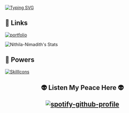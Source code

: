 [![Typing SVG](https://readme-typing-svg.demolab.com?font=Josefin+Sans&size=40&pause=1000&color=3DA47A&center=true&vCenter=true&width=1100&height=100&lines=Hey+%2C+I'm+Nithila+Nimadith+%F0%9F%91%BB;I'm+an+undergraduate+student+from+SLIIT+%F0%9F%8E%93;Interested+in+full+stack+web+development+and+design+%F0%9F%A7%91%F0%9F%8F%BD%E2%80%8D%F0%9F%92%BB)](https://git.io/typing-svg)


## 🔗 Links
[![portfolio](https://img.shields.io/badge/my_portfolio-000?style=for-the-badge&logo=ko-fi&logoColor=white)](/)

<p align="center">
  
![Nithila-Nimadith's Stats](https://github-readme-stats.vercel.app/api?username=Nithila-Kaluarachchi&theme=vue-dark&show_icons=true&hide_border=true&count_private=true)
  
</p>


## 🔗 Powers
[![SkillIcons](https://skillicons.dev/icons?i=html,css,js,php,mysql,bootstrap,sass,tailwind,jquery,react,vite,nextjs,angular,nodejs,express,ts,mongodb,firebase,wordpress,postman,c,cpp,java,python,kotlin,r,git,netlify,spring,vercel,vscode,visualstudio,webstorm,idea,androidstudio,eclipse,codepen,figma)](https://skillicons.dev)



##
<h2 align='center'>


👽 Listen My Peace Here 👽

[![spotify-github-profile](https://spotify-github-profile.kittinanx.com/api/view?uid=dmmi0beky8x3tssrl54k612hb&cover_image=true&theme=novatorem&show_offline=false&background_color=121212&interchange=false&bar_color=53b14f&bar_color_cover=false)](https://open.spotify.com/user/5vdhu5pozfmboii082gvra3lc?si=9461f2892b514597)
</h2>

